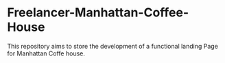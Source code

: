 # Freelancer-Manhattan-Coffee-House
This repository aims to store the development of a functional landing Page for Manhattan Coffe house.
